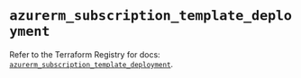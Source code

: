 # `azurerm_subscription_template_deployment`

Refer to the Terraform Registry for docs: [`azurerm_subscription_template_deployment`](https://registry.terraform.io/providers/hashicorp/azurerm/3.101.0/docs/resources/subscription_template_deployment).
